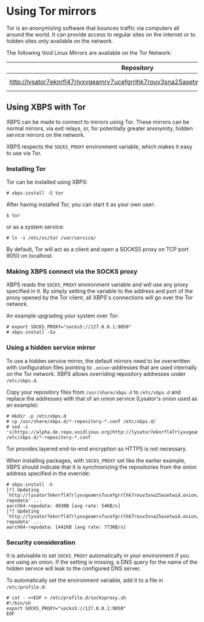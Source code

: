# Using Tor mirrors

Tor is an anonymizing software that bounces traffic via computers all around the
world. It can provide access to regular sites on the internet or to hidden sites
only available on the network.

The following Void Linux Mirrors are available on the Tor Network:

| Repository                                                                             | Location   |
|----------------------------------------------------------------------------------------|------------|
| <http://lysator7eknrfl47rlyxvgeamrv7ucefgrrlhk7rouv3sna25asetwid.onion/pub/voidlinux/> | EU: Sweden |

## Using XBPS with Tor

XBPS can be made to connect to mirrors using Tor. These mirrors can be normal
mirrors, via exit relays, or, for potentially greater anonymity, hidden service
mirrors on the network.

XBPS respects the `SOCKS_PROXY` environment variable, which makes it easy to use
via Tor.

### Installing Tor

Tor can be installed using XBPS:

```
# xbps-install -S tor
```

After having installed Tor, you can start it as your own user:

```
$ tor
```

or as a system service:

```
# ln -s /etc/sv/tor /var/service/
```

By default, Tor will act as a client and open a SOCKS5 proxy on TCP port 9050 on
localhost.

### Making XBPS connect via the SOCKS proxy

XBPS reads the `SOCKS_PROXY` environment variable and will use any proxy
specified in it. By simply setting the variable to the address and port of the
proxy opened by the Tor client, all XBPS's connections will go over the Tor
network.

An example upgrading your system over Tor:

```
# export SOCKS_PROXY="socks5://127.0.0.1:9050"
# xbps-install -Su
```

### Using a hidden service mirror

To use a hidden service mirror, the default mirrors need to be overwritten with
configuration files pointing to `.onion`-addresses that are used internally on
the Tor network. XBPS allows overriding repository addresses under
`/etc/xbps.d`.

Copy your repository files from `/usr/share/xbps.d` to `/etc/xbps.d` and replace
the addresses with that of an onion service (Lysator's onion used as an
example):

```
# mkdir -p /etc/xbps.d
# cp /usr/share/xbps.d/*-repository-*.conf /etc/xbps.d/
# sed -i 's|https://alpha.de.repo.voidlinux.org|http://lysator7eknrfl47rlyxvgeamrv7ucefgrrlhk7rouv3sna25asetwid.onion/pub/voidlinux|g' /etc/xbps.d/*-repository-*.conf
```

Tor provides layered end-to-end encryption so HTTPS is not necessary.

When installing packages, with `SOCKS_PROXY` set like the earlier example, XBPS
should indicate that it is synchronizing the repositories from the onion address
specified in the override:

```
# xbps-install -S
[*] Updating `http://lysator7eknrfl47rlyxvgeamrv7ucefgrrlhk7rouv3sna25asetwid.onion/pub/voidlinux/current/aarch64/nonfree/aarch64-repodata' ...
aarch64-repodata: 4030B [avg rate: 54KB/s]
[*] Updating `http://lysator7eknrfl47rlyxvgeamrv7ucefgrrlhk7rouv3sna25asetwid.onion/pub/voidlinux/current/aarch64/aarch64-repodata' ...
aarch64-repodata: 1441KB [avg rate: 773KB/s]
```

### Security consideration

It is advisable to set `SOCKS_PROXY` automatically in your environment if you
are using an onion. If the setting is missing, a DNS query for the name of the
hidden service will leak to the configured DNS server.

To automatically set the environment variable, add it to a file in
`/etc/profile.d`:

```
# cat - <<EOF > /etc/profile.d/socksproxy.sh
#!/bin/sh
export SOCKS_PROXY="socks5://127.0.0.1:9050"
EOF
```
